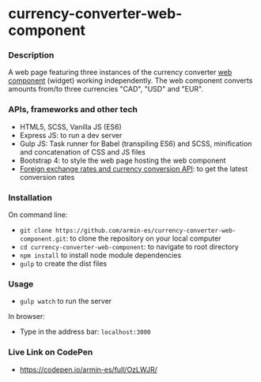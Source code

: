 # currency-converter-web-component

### Description 

A web page featuring three instances of the currency converter [web component](https://www.webcomponents.org/) (widget) working independently. The web component converts amounts from/to three currencies "CAD", "USD" and "EUR".

### APIs, frameworks and other tech
- HTML5, SCSS, Vanilla JS (ES6)
- Express JS: to run a dev server
- Gulp JS: Task runner for Babel (transpiling ES6) and SCSS, minification and concatenation of CSS and JS files
- Bootstrap 4: to style the web page hosting the web component
- [Foreign exchange rates and currency conversion API](http://fixer.io/): to get the latest conversion rates

### Installation
On command line:
- `git clone https://github.com/armin-es/currency-converter-web-component.git`: to clone the repository on your local computer
- `cd currency-converter-web-component`: to navigate to root directory
- `npm install` to install node module dependencies
- `gulp` to create the dist files

### Usage
- `gulp watch` to run the server

In browser:
- Type in the address bar: `localhost:3000`

### Live Link on CodePen
- https://codepen.io/armin-es/full/OzLWJR/

